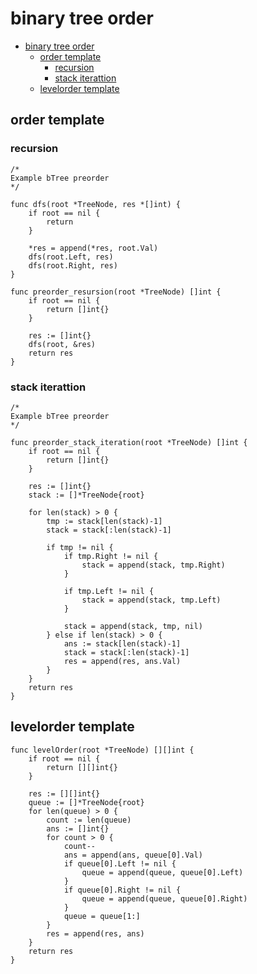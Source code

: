 # binary tree order
- [binary tree order](#binary-tree-order)
	- [order template](#order-template)
		- [recursion](#recursion)
		- [stack iterattion](#stack-iterattion)
	- [levelorder template](#levelorder-template)


## order template
### recursion
```golang
/*
Example bTree preorder
*/

func dfs(root *TreeNode, res *[]int) {
	if root == nil {
		return
	}

	*res = append(*res, root.Val)
	dfs(root.Left, res)
	dfs(root.Right, res)
}

func preorder_resursion(root *TreeNode) []int {
	if root == nil {
		return []int{}
	}

	res := []int{}
	dfs(root, &res)
	return res
}
```
### stack iterattion
```golang
/*
Example bTree preorder
*/

func preorder_stack_iteration(root *TreeNode) []int {
	if root == nil {
		return []int{}
	}

	res := []int{}
	stack := []*TreeNode{root}

	for len(stack) > 0 {
		tmp := stack[len(stack)-1]
		stack = stack[:len(stack)-1]

		if tmp != nil {
			if tmp.Right != nil {
				stack = append(stack, tmp.Right)
			}

			if tmp.Left != nil {
				stack = append(stack, tmp.Left)
			}

			stack = append(stack, tmp, nil)
		} else if len(stack) > 0 {
			ans := stack[len(stack)-1]
			stack = stack[:len(stack)-1]
			res = append(res, ans.Val)
		}
	}
	return res
}
```

## levelorder template
```golang
func levelOrder(root *TreeNode) [][]int {
	if root == nil {
		return [][]int{}
	}

	res := [][]int{}
	queue := []*TreeNode{root}
	for len(queue) > 0 {
		count := len(queue)
		ans := []int{}
		for count > 0 {
			count--
			ans = append(ans, queue[0].Val)
			if queue[0].Left != nil {
				queue = append(queue, queue[0].Left)
			}
			if queue[0].Right != nil {
				queue = append(queue, queue[0].Right)
			}
			queue = queue[1:]
		}
		res = append(res, ans)
	}
	return res
}
```